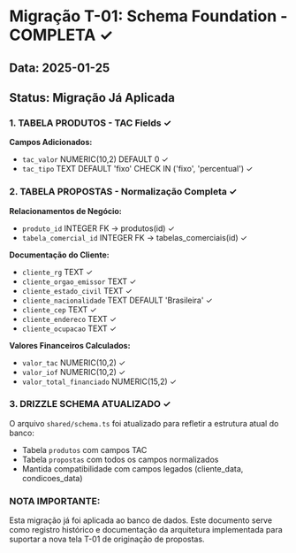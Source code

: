 # Migração T-01: Schema Foundation - COMPLETA ✓

## Data: 2025-01-25

## Status: Migração Já Aplicada

### 1. TABELA PRODUTOS - TAC Fields ✓

**Campos Adicionados:**

- `tac_valor` NUMERIC(10,2) DEFAULT 0 ✓
- `tac_tipo` TEXT DEFAULT 'fixo' CHECK IN ('fixo', 'percentual') ✓

### 2. TABELA PROPOSTAS - Normalização Completa ✓

**Relacionamentos de Negócio:**

- `produto_id` INTEGER FK → produtos(id) ✓
- `tabela_comercial_id` INTEGER FK → tabelas_comerciais(id) ✓

**Documentação do Cliente:**

- `cliente_rg` TEXT ✓
- `cliente_orgao_emissor` TEXT ✓
- `cliente_estado_civil` TEXT ✓
- `cliente_nacionalidade` TEXT DEFAULT 'Brasileira' ✓
- `cliente_cep` TEXT ✓
- `cliente_endereco` TEXT ✓
- `cliente_ocupacao` TEXT ✓

**Valores Financeiros Calculados:**

- `valor_tac` NUMERIC(10,2) ✓
- `valor_iof` NUMERIC(10,2) ✓
- `valor_total_financiado` NUMERIC(15,2) ✓

### 3. DRIZZLE SCHEMA ATUALIZADO ✓

O arquivo `shared/schema.ts` foi atualizado para refletir a estrutura atual do banco:

- Tabela `produtos` com campos TAC
- Tabela `propostas` com todos os campos normalizados
- Mantida compatibilidade com campos legados (cliente_data, condicoes_data)

### NOTA IMPORTANTE:

Esta migração já foi aplicada ao banco de dados. Este documento serve como registro histórico e documentação da arquitetura implementada para suportar a nova tela T-01 de originação de propostas.
